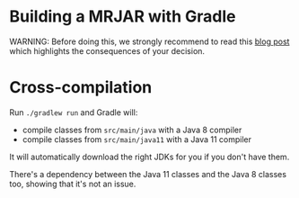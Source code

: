 # Building a MRJAR with Gradle

WARNING: Before doing this, we strongly recommend to read this [blog post](https://blog.gradle.org/mrjars) which highlights the consequences of your decision.

# Cross-compilation

Run `./gradlew run` and Gradle will:

   - compile classes from `src/main/java` with a Java 8 compiler
   - compile classes from `src/main/java11` with a Java 11 compiler

It will automatically download the right JDKs for you if you don't have them.

There's a dependency between the Java 11 classes and the Java 8 classes too, showing that it's not an issue.
